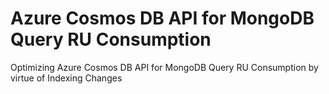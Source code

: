 # Azure Cosmos DB API for MongoDB Query RU Consumption
Optimizing Azure Cosmos DB API for MongoDB Query RU Consumption by virtue of Indexing Changes
